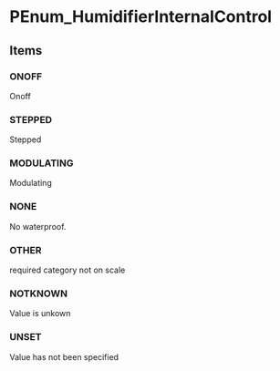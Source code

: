 # PEnum_HumidifierInternalControl
<!-- end of short definition -->

## Items

### ONOFF
Onoff

### STEPPED
Stepped

### MODULATING
Modulating

### NONE
No waterproof.

### OTHER
required category not on scale

### NOTKNOWN
Value is unkown

### UNSET
Value has not been specified
